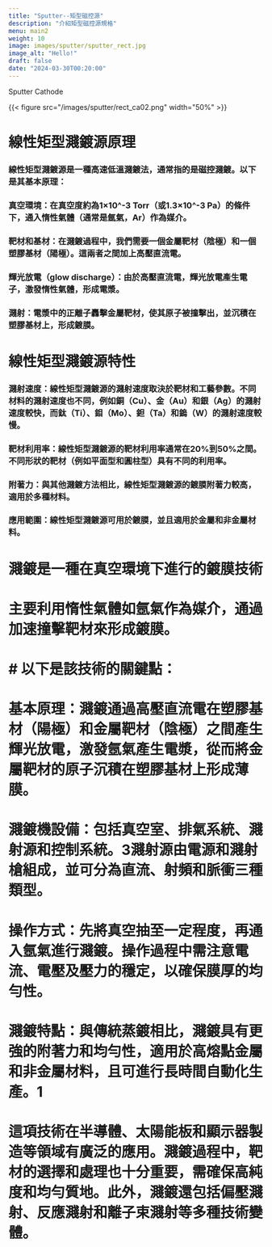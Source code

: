```yaml
---
title: "Sputter--矩型磁控源"
description: "介紹矩型磁控源規格"
menu: main2
weight: 10
image: images/sputter/sputter_rect.jpg
image_alt: "Hello!"
draft: false
date: "2024-03-30T00:20:00"
---
```


Sputter Cathode 

{{< figure src="/images/sputter/rect_ca02.png" width="50%" >}}

##
##
##

# 線性矩型濺鍍源原理

### 線性矩型濺鍍源是一種高速低溫濺鍍法，通常指的是磁控濺鍍。以下是其基本原理：

### 真空環境：在真空度約為1×10^-3 Torr（或1.3×10^-3 Pa）的條件下，通入惰性氣體（通常是氬氣，Ar）作為媒介。

### 靶材和基材：在濺鍍過程中，我們需要一個金屬靶材（陰極）和一個塑膠基材（陽極）。這兩者之間加上高壓直流電。

### 輝光放電（glow discharge）：由於高壓直流電，輝光放電產生電子，激發惰性氣體，形成電漿。


### 濺射：電漿中的正離子轟擊金屬靶材，使其原子被撞擊出，並沉積在塑膠基材上，形成鍍膜。


# 線性矩型濺鍍源特性

### 濺射速度：線性矩型濺鍍源的濺射速度取決於靶材和工藝參數。不同材料的濺射速度也不同，例如銅（Cu）、金（Au）和銀（Ag）的濺射速度較快，而鈦（Ti）、鉬（Mo）、鉭（Ta）和鎢（W）的濺射速度較慢。

### 靶材利用率：線性矩型濺鍍源的靶材利用率通常在20%到50%之間。不同形狀的靶材（例如平面型和圓柱型）具有不同的利用率。

### 附著力：與其他濺鍍方法相比，線性矩型濺鍍源的鍍膜附著力較高，適用於多種材料。

### 應用範圍：線性矩型濺鍍源可用於鍍膜，並且適用於金屬和非金屬材料。


# 濺鍍是一種在真空環境下進行的鍍膜技術
# 主要利用惰性氣體如氬氣作為媒介，通過加速撞擊靶材來形成鍍膜。
# # 以下是該技術的關鍵點：

# 基本原理：濺鍍通過高壓直流電在塑膠基材（陽極）和金屬靶材（陰極）之間產生輝光放電，激發氬氣產生電漿，從而將金屬靶材的原子沉積在塑膠基材上形成薄膜。
# 濺鍍機設備：包括真空室、排氣系統、濺射源和控制系統。3濺射源由電源和濺射槍組成，並可分為直流、射頻和脈衝三種類型。
# 操作方式：先將真空抽至一定程度，再通入氬氣進行濺鍍。操作過程中需注意電流、電壓及壓力的穩定，以確保膜厚的均勻性。
# 濺鍍特點：與傳統蒸鍍相比，濺鍍具有更強的附著力和均勻性，適用於高熔點金屬和非金屬材料，且可進行長時間自動化生產。1
# 這項技術在半導體、太陽能板和顯示器製造等領域有廣泛的應用。濺鍍過程中，靶材的選擇和處理也十分重要，需確保高純度和均勻質地。此外，濺鍍還包括偏壓濺射、反應濺射和離子束濺射等多種技術變體。


